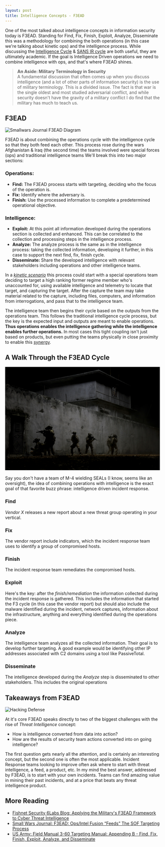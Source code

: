 ```yaml
---
layout: post
title: Intelligence Concepts - F3EAD
---
```


One of the most talked about intelligence concepts in information security today is F3EAD. Standing for Find, Fix, Finish, Exploit, Analyze, Disseminate this was a methodology for combining the both operations (in this case we're talking about kinetic ops) and the intelligence process. While discussing the [Intelligence Cycle](http://www.example.com) & [SANS IR cycle](http://www.example.com) are both useful, they are ultimately academic. If the goal is Intelligence Driven operations we need to combine intelligence with ops, and that's where F3EAD shines.

> <i class="fa fa-comments-o fa-3x pull-left"></i> __An Aside: Military Terminology in Security__ <br>A fundamental discussion that often comes up when you discuss intelligence (and a lot of other parts of information security) is the use of military terminology. This is a divided issue. The fact is that war is the single oldest and most studied adversarial conflict, and while security doesn't have the gravity of a military conflict I do find that the military has much to teach us.

## F3EAD

![Smallwars Journal F3EAD Diagram](http://smallwarsjournal.com/sites/default/files/F3.jpg)

F3EAD is about combining the operations cycle with the intelligence cycle so that they both feed each other. This process rose during the wars Afghanistan & Iraq (the second time) the teams involved were special forces (ops) and traditional intelligence teams  We'll break this into two major sections:

### Operations:
- __Find:__ The F3EAD process starts with targeting, deciding who the focus of the operation is.
- __Fix:__ Identify where the adversary is.
- __Finish:__ Use the processed information to complete a predetermined operational objective.

### Intelligence:
- __Exploit:__ At this point all information developed during the operations section is collected and enhanced. This can be correlated to the collection and processing steps in the intelligence process.
- __Analyze:__ The analyze process is the same as in the intelligence process: taking the collected information, developing it further, in this case to support the next find, fix, finish cycle.
- __Disseminate:__ Share the developed intelligence with relevant stakeholders including operations and other intelligence teams.

In a [_kinetic scenario_](http://en.wikipedia.org/wiki/Kinetic_military_action) this process could start with a special operations team deciding to target a high ranking former regime member who's unaccounted for, using available intelligence and telemetry to locate that target, and capturing the target. After the capture the team may take material related to the capture, including files, computers, and information from interrogations, and pass that to the intelligence team.

The intelligence team then begins their cycle based on the outputs from the operations team. This follows the traditional intelligence cycle process, but the key is the expected input and outputs are meant to enable operations. __Thus operations enables the intelligence gathering while the intelligence enables further operations.__ In most cases this tight coupling isn't just based on products, but even putting the teams physically in close proximity to enable this [synergy](http://cdn.meme.am/instances/58776835.jpg).

## A Walk Through the F3EAD Cycle

![Super Special Forces](/public/zero-dark-thirty1.jpg)

Say you don't have a team of M-4 wielding SEALs (I know, seems like an oversight), the idea of combining operations with intelligence is the exact goal of that favorite buzz phrase: intelligence driven incident response.

### <i class="fa fa-angle-double-right"></i> Find
_Vendor X_ releases a new report about a new threat group operating in your vertical.

### <i class="fa fa-angle-double-right"></i> Fix
The vendor report include indicators, which the incident response team uses to identify a group of compromised hosts.

### <i class="fa fa-angle-double-right"></i> Finish
The incident response team remediates the compromised hosts.

### <i class="fa fa-angle-double-right"></i> Exploit
Here's the key: after the _finish/remediation_ the information collected during the incident response is gathered. This includes the information that started the F3 cycle (in this case the vendor report) but should also include the malware identified during the incident, network captures, information about the infrastructure, anything and everything identified during the operations piece.

### <i class="fa fa-angle-double-right"></i> Analyze
The intelligence team analyzes all the collected information. Their goal is to develop further targeting. A good example would be identifying other IP addresses associated with C2 domains using a tool like PassiveTotal.

### <i class="fa fa-angle-double-right"></i> Disseminate
The intelligence developed during the _Analyze_ step is disseminated to other stakeholders. This includes the original operations

## Takeaways from F3EAD

![Hacking Defense](https://s.yimg.com/cd/diminuendo/1.0/original/23a7d58f5cd5ea3ab7dfc01677aee0981df94b3f.gif)

At it's core F3EAD speaks directly to two of the biggest challenges with the rise of _Threat Intelligence_ concept:

- How is intelligence converted from data into action?
- How are the results of security team actions converted into on going intelligence?

The first question gets nearly all the attention, and is certainly an interesting concept, but the second one is often the most  applicable. Incident Response teams looking to improve often ask where to start with threat intelligence, a feed, a product, etc. In my mind the best answer, addressed by F3EAD, is to start with your own incidents. Teams can find amazing value in mining their past incidents, and at a price that beats any threat intelligence product.

## More Reading
- [Fishnet Security 6Labs Blog: Applying the Military's F3EAD Framework to Cyber Threat Intelligence ](https://www.fishnetsecurity.com/6labs/blog/applying-militarys-f3ead-framework-cyber-threat-intelligence)
- [Small Wars Journal: F3EAD: Ops/Intel Fusion “Feeds” The SOF Targeting Process](http://smallwarsjournal.com/jrnl/art/f3ead-opsintel-fusion-%E2%80%9Cfeeds%E2%80%9D-the-sof-targeting-process)
- [US Army: Field Manual 3-60 Targeting Manual: Appending B - Find, Fix, Finish, Exploit, Analyze, and Disseminate](https://rdl.train.army.mil/catalog-ws/view/100.ATSC/51F21E40-29DF-4931-8B3C-B4BF112AD9E7-1308750889615/3-60/appb.htm)
